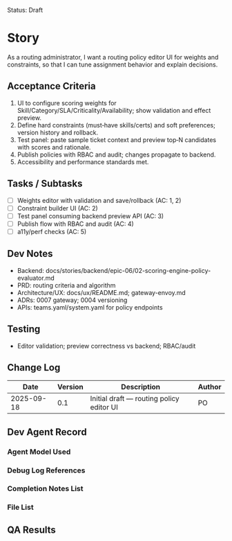 Status: Draft

# Story
As a routing administrator,
I want a routing policy editor UI for weights and constraints,
so that I can tune assignment behavior and explain decisions.

## Acceptance Criteria
1. UI to configure scoring weights for Skill/Category/SLA/Criticality/Availability; show validation and effect preview.
2. Define hard constraints (must‑have skills/certs) and soft preferences; version history and rollback.
3. Test panel: paste sample ticket context and preview top‑N candidates with scores and rationale.
4. Publish policies with RBAC and audit; changes propagate to backend.
5. Accessibility and performance standards met.

## Tasks / Subtasks
- [ ] Weights editor with validation and save/rollback (AC: 1, 2)
- [ ] Constraint builder UI (AC: 2)
- [ ] Test panel consuming backend preview API (AC: 3)
- [ ] Publish flow with RBAC and audit (AC: 4)
- [ ] a11y/perf checks (AC: 5)

## Dev Notes
- Backend: docs/stories/backend/epic-06/02-scoring-engine-policy-evaluator.md
- PRD: routing criteria and algorithm
- Architecture/UX: docs/ux/README.md; gateway-envoy.md
- ADRs: 0007 gateway; 0004 versioning
- APIs: teams.yaml/system.yaml for policy endpoints

## Testing
- Editor validation; preview correctness vs backend; RBAC/audit

## Change Log
| Date       | Version | Description                                 | Author |
|------------|---------|---------------------------------------------|--------|
| 2025-09-18 | 0.1     | Initial draft — routing policy editor UI    | PO     |

## Dev Agent Record

### Agent Model Used
<record at implementation time>

### Debug Log References
<links at implementation time>

### Completion Notes List
<notes at implementation time>

### File List
<files at implementation time>

## QA Results
<QA to fill>

